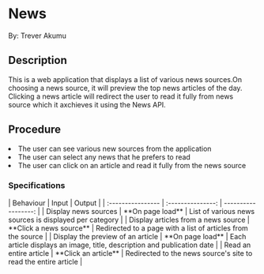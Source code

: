 # News
 
<p>By: Trever Akumu</p>

<h2>Description</h2>
<p>This is a web application that displays a list of various news sources.On choosing a news source, it will preview the top news articles of the day. Clicking a news article will redirect the user to read it fully from news source which it axchieves it using the News API.</p>

<h2>Procedure</h2>
<li>The user can see various new sources from the application</li>
<li>The user can select any news that he prefers to read</li>
<li>The user can click on an article and read it fully from the news source</li>

<h3>Specifications</h3>
| Behaviour | Input | Output |
| :---------------- | :---------------: | ------------------: |
| Display news sources | **On page load** | List of various news sources is displayed per category |
| Display articles from a news source | **Click a news source** | Redirected to a page with a list of articles from the source |
| Display the preview of an article | **On page load** | Each article displays an image, title, description and publication date |
| Read an entire article | **Click an article** | Redirected to the news source's site to read the entire article |
